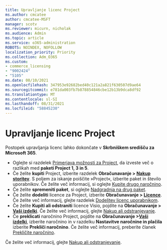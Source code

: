```yaml
---
title: Upravljanje licenc Project
ms.author: cmcatee
author: cmcatee-MSFT
manager: scotv
ms.reviewer: micurn, nicholak
ms.audience: Admin
ms.topic: article
ms.service: o365-administration
ROBOTS: NOINDEX, NOFOLLOW
localization_priority: Priority
ms.collection: Adm_O365
ms.custom:
- commerce_licensing
- "9002424"
- "5105"
ms.date: 08/10/2021
ms.openlocfilehash: 347953e92682bed40c121a2a821f630507d9ae64
ms.sourcegitcommit: e781da003fb7b878854846cbe12b13b9dca8df92
ms.translationtype: MT
ms.contentlocale: sl-SI
ms.lasthandoff: 08/31/2021
ms.locfileid: "58845230"
---
```

# <a name="project-license-management"></a>Upravljanje licenc Project

Postopek upravljanja licenc lahko dokončate v **Skrbniškem središču za Microsoft 365**.

- Oglejte si razdelek [Primerjava možnosti za Project](https://www.microsoft.com/microsoft-365/project/compare-microsoft-project-management-software), da izveste več o razlikah med **paketi Project 1, 3 in 5**.
- Če želite **kupiti** Project, izberite razdelek **Obračunavanje > [Nakup storitev](https://go.microsoft.com/fwlink/p/?linkid=868433)**. S poljem za iskanje poiščite »Project«, izberite paket in število uporabnikov. Če želite več informacij, si oglejte [Kupite drugo naročnino](https://docs.microsoft.com/microsoft-365/commerce/try-or-buy-microsoft-365#buy-a-different-subscription).
- Če želite **spremeniti paket**, si oglejte [Nadgradnja na drug paket](https://docs.microsoft.com/microsoft-365/commerce/subscriptions/upgrade-to-different-plan).
- Če želite **dodeliti** licence za Project, izberite **Obračunavanje > [Licence](https://go.microsoft.com/fwlink/p/?linkid=842264)**. Če želite več informacij, glejte razdelek [Dodelitev licenc uporabnikom](https://docs.microsoft.com/microsoft-365/admin/manage/assign-licenses-to-users).
- Če želite **Kupiti ali odstraniti** licence Visio, pojdite na **Obračunavanje > [Vaši izdelki](https://go.microsoft.com/fwlink/p/?linkid=842054)**. Če želite več informacij, glejte [Nakup ali odstranjevanje](https://docs.microsoft.com/microsoft-365/commerce/licenses/buy-licenses#add-or-remove-licenses-for-your-business-subscription).
- Če **preklicati** naročnino Project, pojdite na **Obračunavanje >[Vaši izdelki](https://go.microsoft.com/fwlink/p/?linkid=842054)**, izberite naročnino in v razdelku **Nastavitve naročnine in plačila** izberite **Prekliči naročnino**. Če želite več informacij, preberite članek [Prekličite naročnino](https://docs.microsoft.com/microsoft-365/commerce/subscriptions/cancel-your-subscription).

Če želite več informacij, glejte [Nakup ali odstranjevanje](https://docs.microsoft.com/microsoft-365/commerce/licenses/buy-licenses).